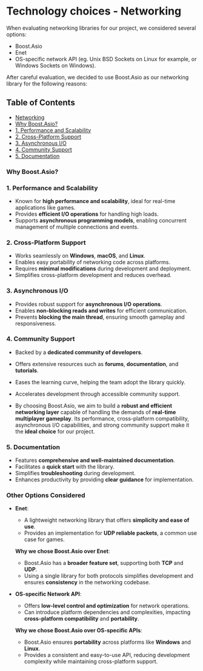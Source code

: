 # Technology choices - Networking

When evaluating networking libraries for our project, we considered several options:
- Boost.Asio
- Enet
- OS-specific network API (eg. Unix
BSD Sockets on Linux for example, or Windows Sockets on Windows).

After careful evaluation, we decided to use Boost.Asio as our networking library for the following reasons:

## Table of Contents

   * [Networking](#networking)
   * [Why Boost.Asio?](#why-boostasio)
   * [1. Performance and Scalability](#1-performance-and-scalability)
   * [2. Cross-Platform Support](#2-cross-platform-support)
   * [3. Asynchronous I/O](#3-asynchronous-io)
   * [4. Community Support](#4-community-support)
   * [5. Documentation](#5-documentation)



### Why Boost.Asio? 

### 1. Performance and Scalability

- Known for **high performance and scalability**, ideal for real-time applications like games.  
- Provides **efficient I/O operations** for handling high loads.  
- Supports **asynchronous programming models**, enabling concurrent management of multiple connections and events.  

### 2. Cross-Platform Support

- Works seamlessly on **Windows**, **macOS**, and **Linux**.  
- Enables easy portability of networking code across platforms.  
- Requires **minimal modifications** during development and deployment.  
- Simplifies cross-platform development and reduces overhead.  

### 3. Asynchronous I/O

- Provides robust support for **asynchronous I/O operations**.  
- Enables **non-blocking reads and writes** for efficient communication.  
- Prevents **blocking the main thread**, ensuring smooth gameplay and responsiveness.  

### 4. Community Support

- Backed by a **dedicated community of developers**.  
- Offers extensive resources such as **forums**, **documentation**, and **tutorials**.  
- Eases the learning curve, helping the team adopt the library quickly.  
- Accelerates development through accessible community support.  

- By choosing Boost.Asio, we aim to build a **robust and efficient networking layer** capable of handling the demands of **real-time multiplayer gameplay**. Its performance, cross-platform compatibility, asynchronous I/O capabilities, and strong community support make it the **ideal choice** for our project.  

### 5. Documentation

- Features **comprehensive and well-maintained documentation**.  
- Facilitates a **quick start** with the library.  
- Simplifies **troubleshooting** during development.  
- Enhances productivity by providing **clear guidance** for implementation.  


### Other Options Considered

- **Enet**:  
  - A lightweight networking library that offers **simplicity and ease of use**.  
  - Provides an implementation for **UDP reliable packets**, a common use case for games.  

  **Why we chose Boost.Asio over Enet**:  
  - Boost.Asio has a **broader feature set**, supporting both **TCP** and **UDP**.  
  - Using a single library for both protocols simplifies development and ensures **consistency** in the networking codebase.  

- **OS-specific Network API**:  
  - Offers **low-level control and optimization** for network operations.  
  - Can introduce platform dependencies and complexities, impacting **cross-platform compatibility** and **portability**.  

  **Why we chose Boost.Asio over OS-specific APIs**:  
  - Boost.Asio ensures **portability** across platforms like **Windows** and **Linux**.  
  - Provides a consistent and easy-to-use API, reducing development complexity while maintaining cross-platform support.  
